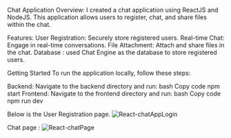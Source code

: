 Chat Application
Overview:
I created a chat application using ReactJS and NodeJS. This application allows users to register, chat, and share files within the chat.

Features:
User Registration: Securely store registered users.
Real-time Chat: Engage in real-time conversations.
File Attachment: Attach and share files in the chat.
Database : used Chat Engine as the database to store registered users.

Getting Started
To run the application locally, follow these steps:

Backend: Navigate to the backend directory and run:
bash
Copy code
npm start
Frontend: Navigate to the frontend directory and run:
bash
Copy code
npm run dev


Below is the User Registration page.
![React-chatAppLogin](https://github.com/user-attachments/assets/03ea3032-d2b9-4679-a85e-86dca303e9ed)

Chat page :
![React-chatPage](https://github.com/user-attachments/assets/56e6a028-eace-4d34-92ce-143670252467)

